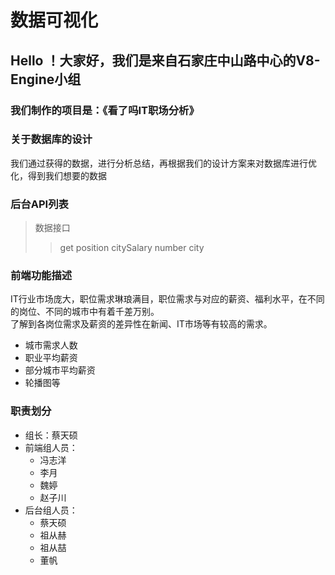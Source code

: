 # 数据可视化
## Hello ！大家好，我们是来自石家庄中山路中心的V8-Engine小组
### 我们制作的项目是：《看了吗IT职场分析》
### 关于数据库的设计
我们通过获得的数据，进行分析总结，再根据我们的设计方案来对数据库进行优化，得到我们想要的数据

### 后台API列表
> 数据接口
>> get
 position
 citySalary
 number
 city

### 前端功能描述
IT行业市场庞大，职位需求琳琅满目，职位需求与对应的薪资、福利水平，在不同的岗位、不同的城市中有着千差万别。</br> 
了解到各岗位需求及薪资的差异性在新闻、IT市场等有较高的需求。  

* 城市需求人数
* 职业平均薪资
* 部分城市平均薪资
* 轮播图等

### 职责划分

* 组长：蔡天硕
* 前端组人员：
  * 冯志洋
  * 李月
  * 魏婷
  * 赵子川
* 后台组人员：
  * 蔡天硕
  * 祖从赫
  * 祖从喆
  * 董帆
